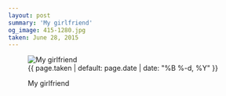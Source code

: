 ```yaml
---
layout: post
summary: 'My girlfriend'
og_image: 415-1280.jpg
taken: June 28, 2015
---
```


<figure class="post" data-src="{{ site.assets_url }}/{{ page.og_image }}">
<img alt="My girlfriend" sizes="(min-width: 700px) 50vw, calc(100vw - 2rem)" src="{{ site.assets_url }}/415-640.jpg" srcset="{{ site.assets_url }}/415-1280.jpg 1280w, {{ site.assets_url }}/415-960.jpg 960w, {{ site.assets_url }}/415-640.jpg 640w, {{ site.assets_url }}/415-320.jpg 320w"/>
<figcaption>
<time>{{ page.taken | default: page.date | date: "%B %-d, %Y" }}</time>
<p>My girlfriend</p>
</figcaption>
</figure>
